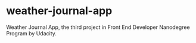 # weather-journal-app
Weather Journal App, the third project in Front End Developer Nanodegree Program by Udacity.
